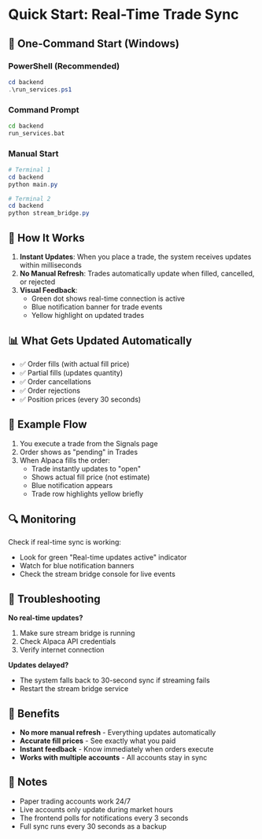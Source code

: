# Quick Start: Real-Time Trade Sync

## 🚀 One-Command Start (Windows)

### PowerShell (Recommended)
```powershell
cd backend
.\run_services.ps1
```

### Command Prompt
```cmd
cd backend
run_services.bat
```

### Manual Start
```powershell
# Terminal 1
cd backend
python main.py

# Terminal 2
cd backend
python stream_bridge.py
```

## 🔄 How It Works

1. **Instant Updates**: When you place a trade, the system receives updates within milliseconds
2. **No Manual Refresh**: Trades automatically update when filled, cancelled, or rejected
3. **Visual Feedback**: 
   - Green dot shows real-time connection is active
   - Blue notification banner for trade events
   - Yellow highlight on updated trades

## 📊 What Gets Updated Automatically

- ✅ Order fills (with actual fill price)
- ✅ Partial fills (updates quantity)
- ✅ Order cancellations
- ✅ Order rejections
- ✅ Position prices (every 30 seconds)

## 🎯 Example Flow

1. You execute a trade from the Signals page
2. Order shows as "pending" in Trades
3. When Alpaca fills the order:
   - Trade instantly updates to "open"
   - Shows actual fill price (not estimate)
   - Blue notification appears
   - Trade row highlights yellow briefly

## 🔍 Monitoring

Check if real-time sync is working:
- Look for green "Real-time updates active" indicator
- Watch for blue notification banners
- Check the stream bridge console for live events

## 🚨 Troubleshooting

**No real-time updates?**
1. Make sure stream bridge is running
2. Check Alpaca API credentials
3. Verify internet connection

**Updates delayed?**
- The system falls back to 30-second sync if streaming fails
- Restart the stream bridge service

## 🎉 Benefits

- **No more manual refresh** - Everything updates automatically
- **Accurate fill prices** - See exactly what you paid
- **Instant feedback** - Know immediately when orders execute
- **Works with multiple accounts** - All accounts stay in sync

## 📝 Notes

- Paper trading accounts work 24/7
- Live accounts only update during market hours
- The frontend polls for notifications every 3 seconds
- Full sync runs every 30 seconds as a backup 